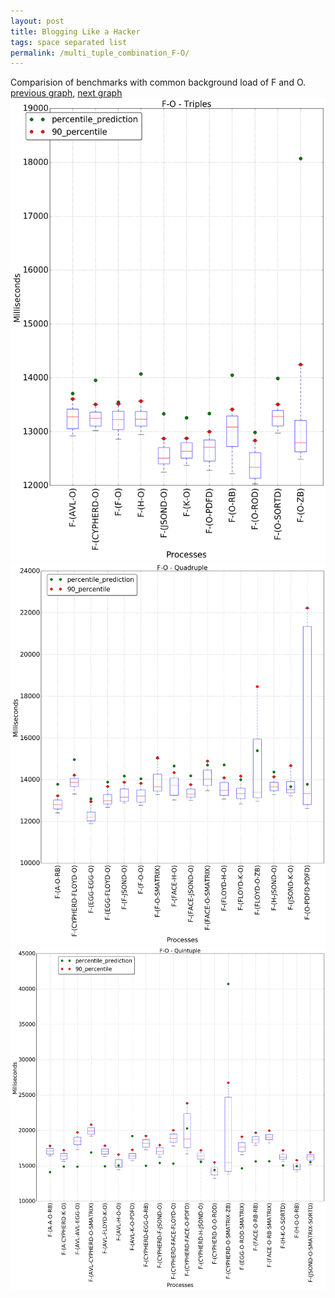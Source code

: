 ```yaml
---
layout: post
title: Blogging Like a Hacker
tags: space separated list
permalink: /multi_tuple_combination_F-O/
---
```


Comparision of benchmarks with common background load of F and O.
[previous graph](./multi_tuple_combination_F-K/), [next graph](./multi_tuple_combination_F-PDFD/)
<img src="./images/triple/F/F-O_box.png" alt="graph figure"><img src="./images/quadruple/F/F-O_box.png" alt="graph figure"><img src="./images/quintuple/F/F-O_box.png" alt="graph figure">